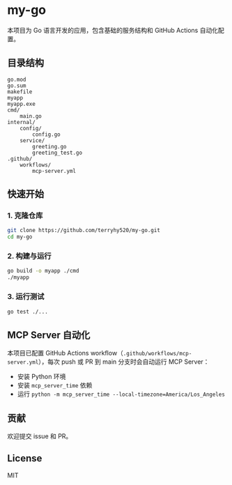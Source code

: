 # my-go

本项目为 Go 语言开发的应用，包含基础的服务结构和 GitHub Actions 自动化配置。

## 目录结构

```
go.mod
go.sum
makefile
myapp
myapp.exe
cmd/
    main.go
internal/
    config/
        config.go
    service/
        greeting.go
        greeting_test.go
.github/
    workflows/
        mcp-server.yml
```

## 快速开始

### 1. 克隆仓库

```sh
git clone https://github.com/terryhy520/my-go.git
cd my-go
```

### 2. 构建与运行

```sh
go build -o myapp ./cmd
./myapp
```

### 3. 运行测试

```sh
go test ./...
```

## MCP Server 自动化

本项目已配置 GitHub Actions workflow（`.github/workflows/mcp-server.yml`），每次 push 或 PR 到 main 分支时会自动运行 MCP Server：

- 安装 Python 环境
- 安装 `mcp_server_time` 依赖
- 运行 `python -m mcp_server_time --local-timezone=America/Los_Angeles`

## 贡献

欢迎提交 issue 和 PR。

## License

MIT

